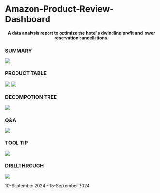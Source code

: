 # Amazon-Product-Review-Dashboard

<p align="center">
     <b>A data analysis report to optimize the hotel's dwindling profit and lower reservation cancellations.</b>
</p>

<h3 align="left">SUMMARY</h3>
<img src="https://github.com/user-attachments/assets/5a3657e4-990c-4039-bc0d-a34f515b693a" >


<h3 align="left">PRODUCT TABLE</h3>
<img src="https://github.com/user-attachments/assets/3e886bd1-f363-41be-a2c9-63c1d8666135" >
<img src="https://github.com/user-attachments/assets/f1dc7900-3f47-4ef0-8e93-c73abcdf0f2d" >


<h3 align="left">DECOMPOTION TREE</h3>
<img src="https://github.com/user-attachments/assets/9fdea2d9-fee1-459f-95a8-9a1ec19b0234" >


<h3 align="left"> Q&A</h3>
<img src="https://github.com/user-attachments/assets/3906dc1c-d2db-4787-8000-4b232280c907" >


<h3 align="left"> TOOL TIP</h3>
<img src="https://github.com/user-attachments/assets/fb7d182a-82f1-4d46-98eb-7c41e8f5c583" >


<h3 align="left">DRILLTHROUGH</h3>
<img src="https://github.com/user-attachments/assets/7402a88e-bb94-491d-8395-4eff6e25383e" >


<p> 10-September 2024 – 15-September 2024<p/>
